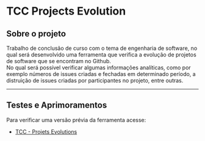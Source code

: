 # TCC Projects Evolution

## Sobre o projeto

Trabalho de conclusão de curso com o tema de engenharia de software, no qual será desenvolvido uma ferramenta que verifica a evolução de projetos de software que se encontram no Github.  
No qual será possível verificar algumas informações analíticas, como por exemplo números de issues criadas e fechadas em determinado período, a distruição de issues criadas por participantes no projeto, entre outras.

---
## Testes e Aprimoramentos

Para verificar uma versão prévia da ferramenta acesse:

- [TCC - Projets Evolutions](https://tcc-projects-evolution.herokuapp.com/)
